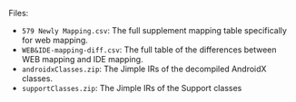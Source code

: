 Files:

- `579 Newly Mapping.csv`: The full supplement mapping table specifically for web mapping.
- `WEB&IDE-mapping-diff.csv`: The full table of the differences between WEB mapping and IDE mapping.
- `androidxClasses.zip`: The Jimple IRs of the decompiled AndroidX classes.
- `supportClasses.zip`: The Jimple IRs of the Support classes
